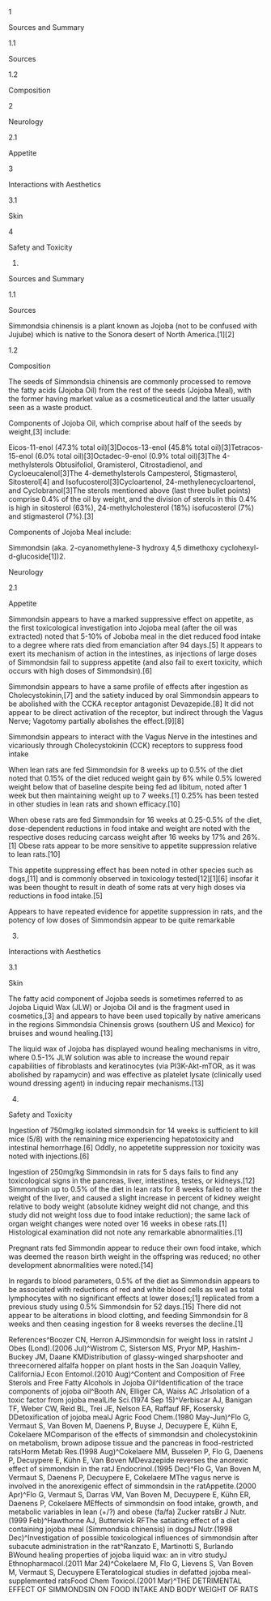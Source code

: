1

Sources and Summary

1.1

Sources

1.2

Composition

2

Neurology

2.1

Appetite

3

Interactions with Aesthetics

3.1

Skin

4

Safety and Toxicity

1.

Sources and Summary

1.1

Sources

Simmondsia chinensis is a plant known as Jojoba (not to be confused with Jujube) which is native to the Sonora desert of North America.\[1]\[2]

1.2

Composition

The seeds of Simmondsia chinensis are commonly processed to remove the fatty acids (Jojoba Oil) from the rest of the seeds (Jojoba Meal), with the former having market value as a cosmeticeutical and the latter usually seen as a waste product.

Components of Jojoba Oil, which comprise about half of the seeds by weight,\[3] include:

Eicos\-11\-enol (47\.3% total oil)\[3]Docos\-13\-enol (45\.8% total oil)\[3]Tetracos\-15\-enol (6\.0% total oil)\[3]Octadec\-9\-enol (0\.9% total oil)\[3]The 4\-methylsterols Obtusifoliol, Gramisterol, Citrostadienol, and Cycloeucalenol\[3]The 4\-demethylsterols Campesterol, Stigmasterol, Sitosterol\[4] and Isofucosterol\[3]Cycloartenol, 24\-methylenecycloartenol, and Cyclobranol\[3]The sterols mentioned above (last three bullet points) comprise 0\.4% of the oil by weight, and the division of sterols in this 0\.4% is high in sitosterol (63%), 24\-methylcholesterol (18%) isofucosterol (7%) and stigmasterol (7%).\[3]

Components of Jojoba Meal include:

Simmondsin (aka. 2\-cyanomethylene\-3 hydroxy 4,5 dimethoxy cyclohexyl\-d\-glucoside\[1])2.

Neurology

2.1

Appetite

Simmondsin appears to have a marked suppressive effect on appetite, as the first toxicological investigation into Jojoba meal (after the oil was extracted) noted that 5\-10% of Joboba meal in the diet reduced food intake to a degree where rats died from emanciation after 94 days.\[5] It appears to exert its mechanism of action in the intestines, as injections of large doses of Simmondsin fail to suppress appetite (and also fail to exert toxicity, which occurs with high doses of Simmondsin).\[6]

Simmondsin appears to have a same profile of effects after ingestion as Cholecystokinin,\[7] and the satiety induced by oral Simmondsin appears to be abolished with the CCKA receptor antagonist Devazepide.\[8] It did not appear to be direct activation of the receptor, but indirect through the Vagus Nerve; Vagotomy partially abolishes the effect.\[9]\[8]


Simmondsin appears to interact with the Vagus Nerve in the intestines and vicariously through Cholecystokinin (CCK) receptors to suppress food intake


When lean rats are fed Simmondsin for 8 weeks up to 0\.5% of the diet noted that 0\.15% of the diet reduced weight gain by 6% while 0\.5% lowered weight below that of baseline despite being fed ad libitum, noted after 1 week but then maintaining weight up to 7 weeks.\[1] 0\.25% has been tested in other studies in lean rats and shown efficacy.\[10]

When obese rats are fed Simmondsin for 16 weeks at 0\.25\-0\.5% of the diet, dose\-dependent reductions in food intake and weight are noted with the respective doses reducing carcass weight after 16 weeks by 17% and 26%.\[1] Obese rats appear to be more sensitive to appetite suppression relative to lean rats.\[10]

This appetite suppressing effect has been noted in other species such as dogs,\[11] and is commonly observed in toxicology tested\[12]\[1]\[6] insofar it was been thought to result in death of some rats at very high doses via reductions in food intake.\[5]


Appears to have repeated evidence for appetite suppression in rats, and the potency of low doses of Simmondsin appear to be quite remarkable


3.

Interactions with Aesthetics

3.1

Skin

The fatty acid component of Jojoba seeds is sometimes referred to as Jojoba Liquid Wax (JLW) or Jojoba Oil and is the fragment used in cosmetics,\[3] and appears to have been used topically by native americans in the regions Simmondsia Chinensis grows (southern US and Mexico) for bruises and wound healing.\[13]

The liquid wax of Jojoba has displayed wound healing mechanisms in vitro, where 0\.5\-1% JLW solution was able to increase the wound repair capabilities of fibroblasts and keratinocytes (via PI3K\-Akt\-mTOR, as it was abolished by rapamycin) and was effective as platelet lysate (clinically used wound dressing agent) in inducing repair mechanisms.\[13] 

4.

Safety and Toxicity

Ingestion of 750mg/kg isolated simmondsin for 14 weeks is sufficient to kill mice (5/8\) with the remaining mice experiencing hepatotoxicity and intestinal hemorrhage.\[6] Oddly, no appetetite suppression nor toxicity was noted with injections.\[6]

Ingestion of 250mg/kg Simmondsin in rats for 5 days fails to find any toxicological signs in the pancreas, liver, intestines, testes, or kidneys.\[12] Simmondsin up to 0\.5% of the diet in lean rats for 8 weeks failed to alter the weight of the liver, and caused a slight increase in percent of kidney weight relative to body weight (absolute kidney weight did not change, and this study did not weight loss due to food intake reduction); the same lack of organ weight changes were noted over 16 weeks in obese rats.\[1] Histological examination did not note any remarkable abnormalities.\[1]

Pregnant rats fed Simmondin appear to reduce their own food intake, which was deemed the reason birth weight in the offspring was reduced; no other development abnormalities were noted.\[14]

In regards to blood parameters, 0\.5% of the diet as Simmondsin appears to be associated with reductions of red and white blood cells as well as total lymphocytes with no significant effects at lower doses;\[1] replicated from a previous study using 0\.5% Simmondsin for 52 days.\[15] There did not appear to be alterations in blood clotting, and feeding Simmondsin for 8 weeks and then ceasing ingestion for 8 weeks reverses the decline.\[1]

References^Boozer CN, Herron AJSimmondsin for weight loss in ratsInt J Obes (Lond).(2006 Jul)^Wistrom C, Sisterson MS, Pryor MP, Hashim\-Buckey JM, Daane KMDistribution of glassy\-winged sharpshooter and threecornered alfalfa hopper on plant hosts in the San Joaquin Valley, CaliforniaJ Econ Entomol.(2010 Aug)^Content and Composition of Free Sterols and Free Fatty Alcohols in Jojoba Oil^Identification of the trace components of jojoba oil^Booth AN, Elliger CA, Waiss AC JrIsolation of a toxic factor from jojoba mealLife Sci.(1974 Sep 15)^Verbiscar AJ, Banigan TF, Weber CW, Reid BL, Trei JE, Nelson EA, Raffauf RF, Kosersky DDetoxification of jojoba mealJ Agric Food Chem.(1980 May\-Jun)^Flo G, Vermaut S, Van Boven M, Daenens P, Buyse J, Decuypere E, Kühn E, Cokelaere MComparison of the effects of simmondsin and cholecystokinin on metabolism, brown adipose tissue and the pancreas in food\-restricted ratsHorm Metab Res.(1998 Aug)^Cokelaere MM, Busselen P, Flo G, Daenens P, Decuypere E, Kühn E, Van Boven MDevazepide reverses the anorexic effect of simmondsin in the ratJ Endocrinol.(1995 Dec)^Flo G, Van Boven M, Vermaut S, Daenens P, Decuypere E, Cokelaere MThe vagus nerve is involved in the anorexigenic effect of simmondsin in the ratAppetite.(2000 Apr)^Flo G, Vermaut S, Darras VM, Van Boven M, Decuypere E, Kühn ER, Daenens P, Cokelaere MEffects of simmondsin on food intake, growth, and metabolic variables in lean (\+/?) and obese (fa/fa) Zucker ratsBr J Nutr.(1999 Feb)^Hawthorne AJ, Butterwick RFThe satiating effect of a diet containing jojoba meal (Simmondsia chinensis) in dogsJ Nutr.(1998 Dec)^Investigation of possible toxicological influences of simmondsin after subacute administration in the rat^Ranzato E, Martinotti S, Burlando BWound healing properties of jojoba liquid wax: an in vitro studyJ Ethnopharmacol.(2011 Mar 24)^Cokelaere M, Flo G, Lievens S, Van Boven M, Vermaut S, Decuypere ETeratological studies in defatted jojoba meal\-supplemented ratsFood Chem Toxicol.(2001 Mar)^THE DETRIMENTAL EFFECT OF SIMMONDSIN ON FOOD INTAKE AND BODY WEIGHT OF RATS